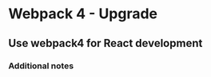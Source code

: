 
# Webpack 4 - Upgrade
                     
## Use webpack4 for React development

### Additional notes                          
